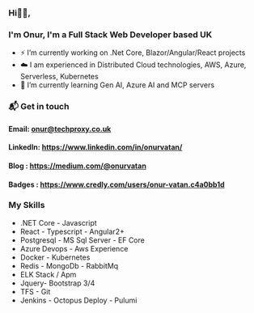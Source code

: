 ### Hi👋🏻,
###  I'm Onur, I'm a Full Stack Web Developer based UK
- ⚡ I’m currently working on .Net Core, Blazor/Angular/React projects
- ☁️ I am experienced in Distributed Cloud technologies, AWS, Azure, Serverless, Kubernetes
- 🌱 I’m currently learning Gen AI, Azure AI and MCP servers

### 📬 Get in touch
#### Email: onur@techproxy.co.uk
#### LinkedIn: https://www.linkedin.com/in/onurvatan/
#### Blog : https://medium.com/@onurvatan
#### Badges : https://www.credly.com/users/onur-vatan.c4a0bb1d
### My Skills 
- .NET Core - Javascript
- React - Typescript - Angular2+
- Postgresql - MS Sql Server - EF Core
- Azure Devops - Aws Experience
- Docker - Kubernetes
- Redis - MongoDb - RabbitMq
- ELK Stack / Apm
- Jquery- Bootstrap 3/4 
- TFS - Git 
- Jenkins - Octopus Deploy - Pulumi

<!--
**onurvatan/onurvatan** is a ✨ _special_ ✨ repository because its `README.md` (this file) appears on your GitHub profile.

Here are some ideas to get you started:

- 🔭 I’m currently working on ...
- 🌱 I’m currently learning ...
- 👯 I’m looking to collaborate on ...
- 🤔 I’m looking for help with ...
- 💬 Ask me about ...
- 📫 How to reach me: ...
- 😄 Pronouns: ...
- ⚡ Fun fact: ...
-->

